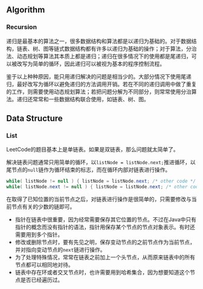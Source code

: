 ## Algorithm

### Recursion

递归是最基本的算法之一，很多数据结构和算法都是以递归为基础的。对于数据结构，链表、树、图等链式数据结构都有许多以递归为基础的操作；对于算法，分治法、动态规划等算法其本质上都是递归；递归在很多情况下的使用都是尾递归，可以被改写为简单的循环，因此递归可以被视为基本的程序控制流程。

鉴于以上种种原因，能只用递归解决的问题是相当少的。大部分情况下使用尾递归，最好改写为循环以避免递归的方法调用开销。若在不同的递归调用中做了重复的工作，则需要使用动态规划算法；若把问题分解为不同部分，则常常使用分治算法。递归还常常和一些数据结构联合使用，如链表、树、图。

## Data Structure

### List

LeetCode的题目基本上是单链表。如果是双链表，那么问题就太简单了。

解决链表问题通常只用简单的循环，以`listNode = listNode.next;`推进循环，以尾节点的`null`链作为循环结束的标志，而在循环内部对链表进行操作。

```java
while( listNode != null ) { listNode = listNode.next; /* other code */ }
while( listNode.next != null ) { listNode = listNode.next; /* other code */ }
```

在取得了已知位置的当前节点之后，对链表进行操作是很简单的，只需要修改与当前节点有关的少数的链即可。

- 指针在链表中很重要，因为经常需要保存其它位置的节点。不过在Java中只有指针的概念而没有指针的语法，指针用保存某个节点的节点对象表示。有时还需要用到多个指针。
- 修改或删除节点时，要有先见之明，保存变动节点的之前节点作为当前节点，并对指向变动节点的`next`链进行操作。
- 为了处理特殊情况，常常在链表之前加上一个头节点，从而原来链表中的所有节点都可以相同地对待。
- 链表中存在环或者交叉节点时，也许需要用到哈希集合，因为想要知道这个节点是否已经遍历过。